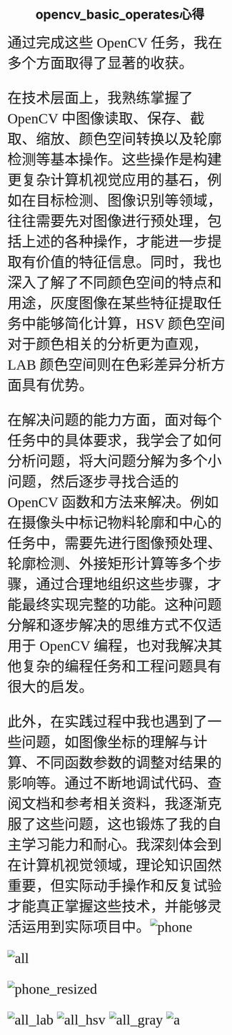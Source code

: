 # <center> opencv_basic_operates心得
<font face ="楷体" size=6>通过完成这些 OpenCV 任务，我在多个方面取得了显著的收获。

在技术层面上，我熟练掌握了 OpenCV 中图像读取、保存、截取、缩放、颜色空间转换以及轮廓检测等基本操作。这些操作是构建更复杂计算机视觉应用的基石，例如在目标检测、图像识别等领域，往往需要先对图像进行预处理，包括上述的各种操作，才能进一步提取有价值的特征信息。同时，我也深入了解了不同颜色空间的特点和用途，灰度图像在某些特征提取任务中能够简化计算，HSV 颜色空间对于颜色相关的分析更为直观，LAB 颜色空间则在色彩差异分析方面具有优势。

在解决问题的能力方面，面对每个任务中的具体要求，我学会了如何分析问题，将大问题分解为多个小问题，然后逐步寻找合适的 OpenCV 函数和方法来解决。例如在摄像头中标记物料轮廓和中心的任务中，需要先进行图像预处理、轮廓检测、外接矩形计算等多个步骤，通过合理地组织这些步骤，才能最终实现完整的功能。这种问题分解和逐步解决的思维方式不仅适用于 OpenCV 编程，也对我解决其他复杂的编程任务和工程问题具有很大的启发。

此外，在实践过程中我也遇到了一些问题，如图像坐标的理解与计算、不同函数参数的调整对结果的影响等。通过不断地调试代码、查阅文档和参考相关资料，我逐渐克服了这些问题，这也锻炼了我的自主学习能力和耐心。我深刻体会到在计算机视觉领域，理论知识固然重要，但实际动手操作和反复试验才能真正掌握这些技术，并能够灵活运用到实际项目中。![phone](https://github.com/user-attachments/assets/1465c455-9236-4cde-8786-eed799d0e92a)

![all](https://github.com/user-attachments/assets/d5687762-75fd-413f-84e2-1143e607a621)

![phone_resized](https://github.com/user-attachments/assets/d1fb4e8e-0ba3-45ad-9c6e-8750fd9dfa6a)

![all_lab](https://github.com/user-attachments/assets/4ecb834c-3bd6-42bd-9121-e5b717b46da9)
![all_hsv](https://github.com/user-attachments/assets/79aecb05-bbb0-4ddb-b0b4-5ccfa3eec45a)
![all_gray](https://github.com/user-attachments/assets/ed18c09d-06fd-4910-91bc-b5910266a090)
![a](https://github.com/user-attachments/assets/5df931f3-d01f-4178-a224-a994215cf397)

